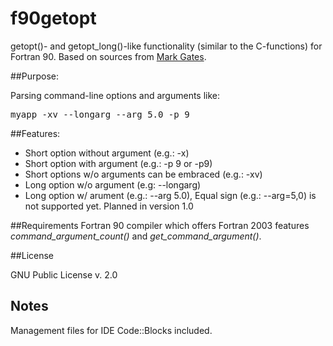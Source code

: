 f90getopt
=========

getopt()- and getopt_long()-like functionality (similar to the C-functions) for Fortran 90. Based on sources from [Mark Gates](http://lagrange.mechse.illinois.edu/mwest/partmc/partmc-2.2.1/src/getopt.F90).

##Purpose:

Parsing command-line options and arguments like:

   <pre>myapp -xv --longarg --arg 5.0 -p 9</pre>

##Features:

  * Short option without argument (e.g.: -x)
  * Short option with argument (e.g.: -p 9 or -p9)
  * Short options w/o arguments can be embraced (e.g.: -xv)
  * Long option w/o argument (e.g: --longarg)
  * Long option w/ arument (e.g.: --arg 5.0), Equal sign (e.g.: --arg=5,0) is not supported yet. Planned in version 1.0

##Requirements
Fortran 90 compiler which offers Fortran 2003 features *command_argument_count()* and *get_command_argument()*.

##License

GNU Public License v. 2.0

## Notes
Management files for IDE Code::Blocks included.

